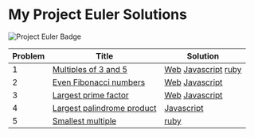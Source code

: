 # My Project Euler Solutions

![Project Euler Badge](https://projecteuler.net/profile/kamron.hays.png)

Problem|Title|Solution
-------|-----|--------
1|[Multiples of 3 and 5](https://projecteuler.net/problem=1)|[Web](https://kamron-hays.github.io/Project-Euler-Solutions/001/index.html) [Javascript](001/001.js) [ruby](001/001.rb)
2|[Even Fibonacci numbers](https://projecteuler.net/problem=2)|[Web](https://kamron-hays.github.io/Project-Euler-Solutions/002/index.html) [Javascript](002/002.js)
3|[Largest prime factor](https://projecteuler.net/problem=3)|[Web](https://kamron-hays.github.io/Project-Euler-Solutions/003/index.html) [Javascript](003/003.js)
4|[Largest palindrome product](https://projecteuler.net/problem=4)|[Javascript](004/004.js)
5|[Smallest multiple](https://projecteuler.net/problem=5)|[ruby](005/005.rb)
